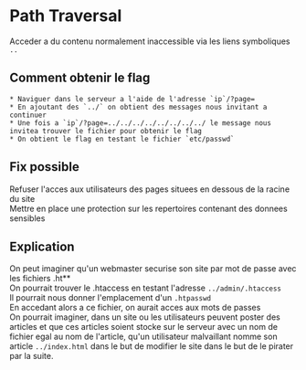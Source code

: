 # Path Traversal
Acceder a du contenu normalement inaccessible via les liens symboliques `..`

## Comment obtenir le flag
```
* Naviguer dans le serveur a l'aide de l'adresse `ip`/?page=
* En ajoutant des `../` on obtient des messages nous invitant a continuer
* Une fois a `ip`/?page=../../../../../../../../ le message nous invitea trouver le fichier pour obtenir le flag
* On obtient le flag en testant le fichier `etc/passwd`
```

## Fix possible
Refuser l'acces aux utilisateurs des pages situees en dessous de la racine du site  
Mettre en place une protection sur les repertoires contenant des donnees sensibles

## Explication
On peut imaginer qu'un webmaster securise son site par mot de passe avec les fichiers .ht**  
On pourrait trouver le .htaccess en testant l'adresse `../admin/.htaccess`  
Il pourrait nous donner l'emplacement d'un `.htpasswd`  
En accedant alors a ce fichier, on aurait acces aux mots de passes  
On pourrait imaginer, dans un site ou les utilisateurs peuvent poster des articles et
que ces articles soient stocke sur le serveur avec un nom de fichier egal au nom de l'article,
qu'un utilisateur malvaillant nomme son article `../index.html` dans le but de modifier le site
dans le but de le pirater par la suite.
